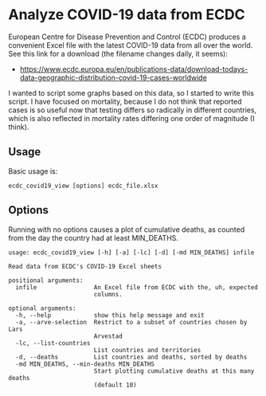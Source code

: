 # Analyze COVID-19 data from ECDC

European Centre for Disease Prevention and Control (ECDC) produces a convenient Excel file with the latest
COVID-19 data from all over the world. See this link for a download (the filename changes daily, it seems):

* https://www.ecdc.europa.eu/en/publications-data/download-todays-data-geographic-distribution-covid-19-cases-worldwide

I wanted to script some graphs based on this data, so I started to
write this script. I have focused on mortality, because I do not think that reported cases is so useful
now that testing differs so radically in different countries, which is also reflected in mortality rates differing
one order of magnitude (I think).

## Usage

Basic usage is:

``` shell
ecdc_covid19_view [options] ecdc_file.xlsx
```

## Options

Running with no options causes a plot of cumulative deaths, as counted from the day the country had at least MIN_DEATHS.

``` shell
usage: ecdc_covid19_view [-h] [-a] [-lc] [-d] [-md MIN_DEATHS] infile

Read data from ECDC's COVID-19 Excel sheets

positional arguments:
  infile                An Excel file from ECDC with the, uh, expected
                        columns.

optional arguments:
  -h, --help            show this help message and exit
  -a, --arve-selection  Restrict to a subset of countries chosen by Lars
                        Arvestad
  -lc, --list-countries
                        List countries and territories
  -d, --deaths          List countries and deaths, sorted by deaths
  -md MIN_DEATHS, --min-deaths MIN_DEATHS
                        Start plotting cumulative deaths at this many deaths
                        (default 10)
```

